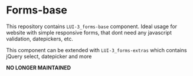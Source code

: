 # Forms-base
This repository contains `LUI-3_forms-base` component. Ideal usage for website with simple responsive forms, that dont need any javascript validation, datepickers, etc.

This component can be extended with `LUI-3_forms-extras` which contains jQuery select, datepicker and more

**NO LONGER MAINTAINED**
